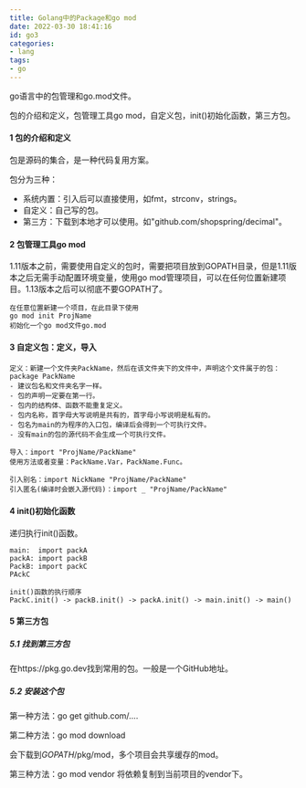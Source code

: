 ```yaml
---
title: Golang中的Package和go mod
date: 2022-03-30 18:41:16
id: go3
categories:
- lang
tags:
- go
---
```






go语言中的包管理和go.mod文件。

包的介绍和定义，包管理工具go mod，自定义包，init()初始化函数，第三方包。



<!-- more -->



#### 1 包的介绍和定义

包是源码的集合，是一种代码复用方案。

包分为三种：

- 系统内置：引入后可以直接使用，如fmt，strconv，strings。
- 自定义：自己写的包。
- 第三方：下载到本地才可以使用。如"github.com/shopspring/decimal"。



#### 2 包管理工具go mod

1.11版本之前，需要使用自定义的包时，需要把项目放到GOPATH目录，但是1.11版本之后无需手动配置环境变量，使用go mod管理项目，可以在任何位置新建项目。1.13版本之后可以彻底不要GOPATH了。

```
在任意位置新建一个项目，在此目录下使用
go mod init ProjName
初始化一个go mod文件go.mod
```



#### 3 自定义包：定义，导入

```
定义：新建一个文件夹PackName，然后在该文件夹下的文件中，声明这个文件属于的包：
package PackName
- 建议包名和文件夹名字一样。
- 包的声明一定要在第一行。
- 包内的结构体、函数不能重复定义。
- 包内名称，首字母大写说明是共有的，首字母小写说明是私有的。
- 包名为main的为程序的入口包，编译后会得到一个可执行文件。
- 没有main的包的源代码不会生成一个可执行文件。

导入：import "ProjName/PackName"
使用方法或者变量：PackName.Var，PackName.Func。

引入别名：import NickName "ProjName/PackName"
引入匿名(编译时会嵌入源代码)：import _ "ProjName/PackName"
```



#### 4 init()初始化函数

递归执行init()函数。

```
main:  import packA
packA: import packB
PackB: import packC
PAckC

init()函数的执行顺序
PackC.init() -> packB.init() -> packA.init() -> main.init() -> main()
```



#### 5 第三方包

##### 5.1 找到第三方包

在https://pkg.go.dev找到常用的包。一般是一个GitHub地址。



##### 5.2 安装这个包

第一种方法：go get github.com/....

第二种方法：go mod download

会下载到$GOPATH$/pkg/mod，多个项目会共享缓存的mod。

第三种方法：go mod vendor 将依赖复制到当前项目的vendor下。
